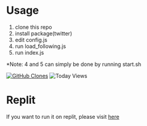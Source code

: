 Usage
=====

1. clone this repo
2. install package(twitter)
3. edit config.js
4. run load_following.js
5. run index.js

*Note: 4 and 5 can simply be done by running start.sh

[![GitHub Clones](https://img.shields.io/badge/dynamic/json?color=success&label=Clone&query=count&url=https://gist.githubusercontent.com/B4kedBr3ad/9995acef0933a1f9ab38d3cc93e9653c/raw/clone.json&logo=github)](https://github.com/MShawon/github-clone-count-badge)
![Today Views](https://views.whatilearened.today/views/github/B4kedBr3ad/twitter-autoblock.svg)

Replit
=====

If you want to run it on replit, please visit [here](https://GitHub.com/B4kedBr3ad/twitter-blocker-replit)
